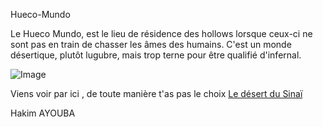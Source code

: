 Hueco-Mundo

Le Hueco Mundo, est le lieu de résidence des hollows lorsque ceux-ci ne sont pas en train de chasser les âmes des humains. C'est un monde désertique, plutôt lugubre, mais trop terne pour être qualifié d'infernal.


![Image](https://pm1.narvii.com/7734/d13e25d275f41b50b54beec8aacadd61073a1278r4-750-375_00.jpg)

Viens voir par ici , de toute manière t'as pas le choix [Le désert du Sinaï](https://github.com/Doothrat/TP2-Labyrinthe/blob/main/game-over.md)


Hakim AYOUBA

